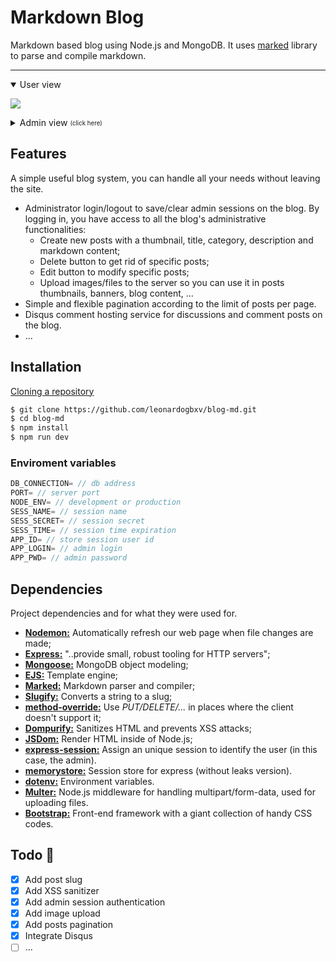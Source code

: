# Markdown Blog

Markdown based blog using Node.js and MongoDB. It uses [marked](http://https://github.com/markedjs/marked "marked") library to parse and compile markdown.
<hr>
<details open>
<summary>User view</summary>
<pre>
<img src="https://i.imgur.com/mwb0ziG.png" />
</pre>
</details>

<details>
  <summary>Admin view <sub><sup>(click here)</sup></sub></summary>
<pre>
<img src="https://i.imgur.com/s5hlokI.png" />
</pre>
</details>

## Features

A simple useful blog system, you can handle all your needs without leaving the site.

- Administrator login/logout to save/clear admin sessions on the blog. By logging in, you have access to all the blog's administrative functionalities:
  - Create new posts with a thumbnail, title, category, description and markdown content;
  - Delete button to get rid of specific posts;
  - Edit button to modify specific posts;
  - Upload images/files to the server so you can use it in posts thumbnails, banners, blog content, ...
- Simple and flexible pagination according to the limit of posts per page.
- Disqus comment hosting service for discussions and comment posts on the blog.
- ...

## Installation

[Cloning a repository](https://docs.github.com/en/github/creating-cloning-and-archiving-repositories/cloning-a-repository)
```bash
$ git clone https://github.com/leonardogbxv/blog-md.git
$ cd blog-md
$ npm install
$ npm run dev
```

### Enviroment variables
```js
DB_CONNECTION= // db address
PORT= // server port
NODE_ENV= // development or production
SESS_NAME= // session name
SESS_SECRET= // session secret
SESS_TIME= // session time expiration
APP_ID= // store session user id
APP_LOGIN= // admin login
APP_PWD= // admin password
```

## Dependencies

Project dependencies and for what they were used for.

- [**Nodemon:**](https://github.com/remy/nodemon "**Nodemon:**") Automatically refresh our web page when file changes are made;
- [**Express:**](https://github.com/expressjs/express "**Express:**") "..provide small, robust tooling for HTTP servers";
- [**Mongoose:**](https://github.com/Automattic/mongoose "**Mongoose:**") MongoDB object modeling;
- [**EJS:**](https://github.com/mde/ejs "** EJS:**") Template engine;
- [**Marked:**](https://github.com/markedjs/marked "**Marked:**") Markdown parser and compiler;
- [**Slugify:**](https://www.npmjs.com/package/slugify "**Slugify:**") Converts a string to a slug;
- [**method-override:**](https://github.com/expressjs/method-override "**method-override:**") Use _PUT/DELETE/..._ in places where the client doesn't support it;
- [**Dompurify:**](https://github.com/cure53/DOMPurify "**Dompurify:**") Sanitizes HTML and prevents XSS attacks;
- [**JSDom:**](https://github.com/jsdom/jsdom "**JSDom:**") Render HTML inside of Node.js;
- [**express-session:**](https://www.npmjs.com/package/express-session "**express-session:**") Assign an unique session to identify the user (in this case, the admin).
- [**memorystore:**](https://www.npmjs.com/package/memorystore "**memorystore:**") Session store for express (without leaks version).
- [**dotenv:**](https://www.npmjs.com/package/dotenv "**dotenv:**") Environment variables.
- [**Multer:**](https://www.npmjs.com/package/multer "**Multer:**") Node.js middleware for handling multipart/form-data, used for uploading files.
- [**Bootstrap:**](https://getbootstrap.com/docs/4.5/getting-started/introduction/ "**Bootstrap:**") Front-end framework with a giant collection of handy CSS codes.



## Todo 📝

- [x] Add post slug
- [x] Add XSS sanitizer
- [x] Add admin session authentication
- [x] Add image upload
- [x] Add posts pagination
- [x] Integrate Disqus
- [ ] ...
